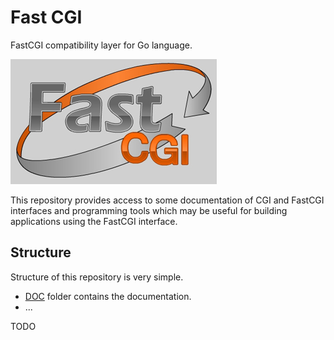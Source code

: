 # Fast CGI

FastCGI compatibility layer for Go language.

![FastCGI Logotype](img/Logo_GreyBg_330x200.png)

This repository provides access to some documentation of CGI and FastCGI 
interfaces and programming tools which may be useful for building applications 
using the FastCGI interface.

## Structure

Structure of this repository is very simple.

* [DOC](doc) folder contains the documentation.
* ...

TODO
